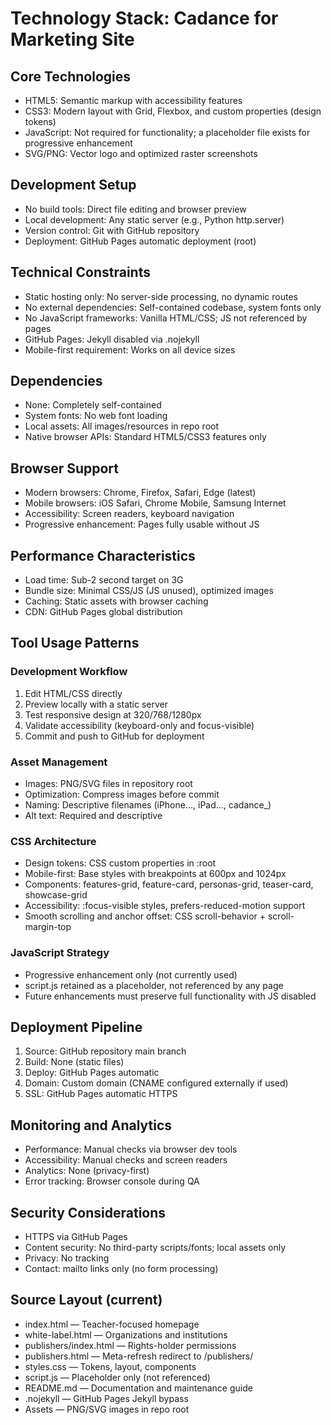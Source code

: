 # Technology Stack: Cadance for Marketing Site

## Core Technologies
- HTML5: Semantic markup with accessibility features
- CSS3: Modern layout with Grid, Flexbox, and custom properties (design tokens)
- JavaScript: Not required for functionality; a placeholder file exists for progressive enhancement
- SVG/PNG: Vector logo and optimized raster screenshots

## Development Setup
- No build tools: Direct file editing and browser preview
- Local development: Any static server (e.g., Python http.server)
- Version control: Git with GitHub repository
- Deployment: GitHub Pages automatic deployment (root)

## Technical Constraints
- Static hosting only: No server-side processing, no dynamic routes
- No external dependencies: Self-contained codebase, system fonts only
- No JavaScript frameworks: Vanilla HTML/CSS; JS not referenced by pages
- GitHub Pages: Jekyll disabled via .nojekyll
- Mobile-first requirement: Works on all device sizes

## Dependencies
- None: Completely self-contained
- System fonts: No web font loading
- Local assets: All images/resources in repo root
- Native browser APIs: Standard HTML5/CSS3 features only

## Browser Support
- Modern browsers: Chrome, Firefox, Safari, Edge (latest)
- Mobile browsers: iOS Safari, Chrome Mobile, Samsung Internet
- Accessibility: Screen readers, keyboard navigation
- Progressive enhancement: Pages fully usable without JS

## Performance Characteristics
- Load time: Sub-2 second target on 3G
- Bundle size: Minimal CSS/JS (JS unused), optimized images
- Caching: Static assets with browser caching
- CDN: GitHub Pages global distribution

## Tool Usage Patterns

### Development Workflow
1. Edit HTML/CSS directly
2. Preview locally with a static server
3. Test responsive design at 320/768/1280px
4. Validate accessibility (keyboard-only and focus-visible)
5. Commit and push to GitHub for deployment

### Asset Management
- Images: PNG/SVG files in repository root
- Optimization: Compress images before commit
- Naming: Descriptive filenames (iPhone..., iPad..., cadance_)
- Alt text: Required and descriptive

### CSS Architecture
- Design tokens: CSS custom properties in :root
- Mobile-first: Base styles with breakpoints at 600px and 1024px
- Components: features-grid, feature-card, personas-grid, teaser-card, showcase-grid
- Accessibility: :focus-visible styles, prefers-reduced-motion support
- Smooth scrolling and anchor offset: CSS scroll-behavior + scroll-margin-top

### JavaScript Strategy
- Progressive enhancement only (not currently used)
- script.js retained as a placeholder, not referenced by any page
- Future enhancements must preserve full functionality with JS disabled

## Deployment Pipeline
1. Source: GitHub repository main branch
2. Build: None (static files)
3. Deploy: GitHub Pages automatic
4. Domain: Custom domain (CNAME configured externally if used)
5. SSL: GitHub Pages automatic HTTPS

## Monitoring and Analytics
- Performance: Manual checks via browser dev tools
- Accessibility: Manual checks and screen readers
- Analytics: None (privacy-first)
- Error tracking: Browser console during QA

## Security Considerations
- HTTPS via GitHub Pages
- Content security: No third-party scripts/fonts; local assets only
- Privacy: No tracking
- Contact: mailto links only (no form processing)

## Source Layout (current)
- index.html — Teacher-focused homepage
- white-label.html — Organizations and institutions
- publishers/index.html — Rights-holder permissions
- publishers.html — Meta-refresh redirect to /publishers/
- styles.css — Tokens, layout, components
- script.js — Placeholder only (not referenced)
- README.md — Documentation and maintenance guide
- .nojekyll — GitHub Pages Jekyll bypass
- Assets — PNG/SVG images in repo root